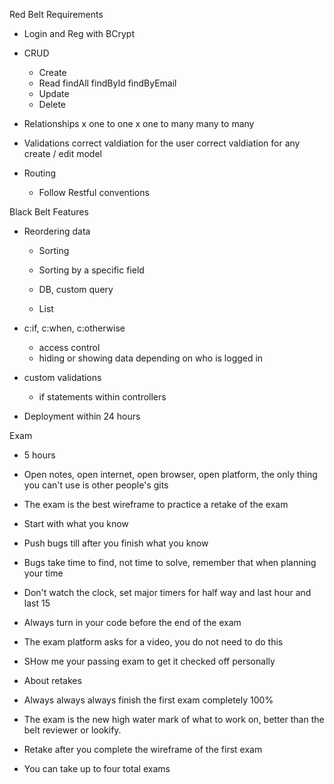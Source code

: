 Red Belt Requirements

- Login and Reg with BCrypt
- CRUD
	- Create
	- Read
		findAll
		findById
		findByEmail
	- Update
	- Delete

- Relationships
	x one to one
	x one to many
	many to many 

- Validations
	correct valdiation for the user
	correct valdiation for any create / edit model

- Routing

	- Follow Restful conventions


Black Belt Features

 - Reordering data
 	- Sorting
 	- Sorting by a specific field

 	 - DB, custom query
 	 - List 

 - c:if, c:when, c:otherwise 
 	- access control
 	- hiding or showing data depending on who is logged in


 - custom validations
	- if statements within controllers


- Deployment within 24 hours


Exam 

 - 5 hours
 - Open notes, open internet, open browser, open platform, 
   the only thing you can't use is other people's gits
 - The exam is the best wireframe to practice a retake of the exam

 - Start with what you know
 - Push bugs till after you finish what you know
 - Bugs take time to find, not time to solve, remember that when planning your time
 - Don't watch the clock, set major timers for half way and last hour and last 15
 - Always turn in your code before the end of the exam
 - The exam platform asks for a video, you do not need to do this
 - SHow me your passing exam to get it checked off personally


 - About retakes
 - Always always always finish the first exam completely 100%
 - The exam is the new high water mark of what to work on, better than the belt
 	reviewer or lookify.
 - Retake after you complete the wireframe of the first exam
 - You can take up to four total exams